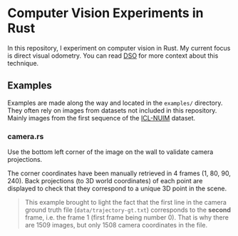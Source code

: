 # Computer Vision Experiments in Rust

In this repository, I experiment on computer vision in Rust.
My current focus is direct visual odometry.
You can read [DSO][dso] for more context about this technique.

[dso]: https://github.com/JakobEngel/dso

## Examples

Examples are made along the way and located in the `examples/` directory.
They often rely on images from datasets not included in this repository.
Mainly images from the first sequence of the [ICL-NUIM][icl-nuim] dataset.

[icl-nuim]: https://www.doc.ic.ac.uk/~ahanda/VaFRIC/iclnuim.html

### camera.rs

Use the bottom left corner of the image on the wall
to validate camera projections.

The corner coordinates have been manually retrieved in 4 frames (1, 80, 90, 240).
Back projections (to 3D world coordinates) of each point are displayed to check that
they correspond to a unique 3D point in the scene.

> This example brought to light the fact that the first line in the camera
> ground truth file (`data/trajectory-gt.txt`) corresponds to the **second**
> frame, i.e. the frame 1 (first frame being number 0).
> That is why there are 1509 images, but only 1508 camera coordinates in the file.
